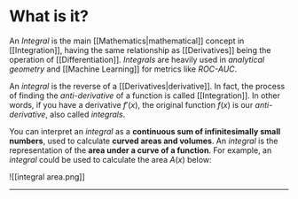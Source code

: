 # What is it?

An *Integral* is the main [[Mathematics|mathematical]] concept in [[Integration]], having the same relationship as [[Derivatives]] being the operation of [[Differentiation]]. *Integrals* are heavily used in *analytical geometry* and [[Machine Learning]] for metrics like *ROC-AUC*.

An *integral* is the reverse of a [[Derivatives|derivative]]. In fact, the process of finding the *anti-derivative* of a function is called [[Integration]]. In other words, if you have a derivative $f'(x)$, the original function $f(x)$ is our *anti-derivative*, also called *integrals*.

You can interpret an *integral* as a **continuous sum of infinitesimally small numbers**, used to calculate **curved areas and volumes**. An *integral* is the representation of the **area under a curve of a function**. For example, an *integral* could be used to calculate the area $A(x)$ below:

![[integral area.png]]
___
